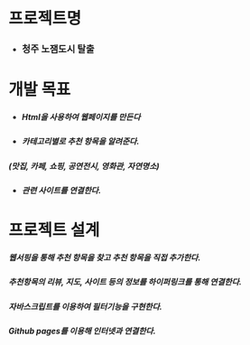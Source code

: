 # 프로젝트명
+ ### 청주 노잼도시 탈출

# 개발 목표
+ ##### Html을 사용하여 웹페이지를 만든다
+ ##### 카테고리별로 추천 항목을 알려준다.
 #####   (맛집, 카페, 쇼핑, 공연전시, 영화관, 자연명소) 
+ ##### 관련 사이트를 연결한다.



# 프로젝트 설계

##### 웹서핑을 통해 추천 항목을 찾고 추천 항목을 직접 추가한다.

##### 추천항목의 리뷰, 지도, 사이트 등의 정보를 하이퍼링크를 통해 연결한다.

##### 자바스크립트를 이용하여 필터기능을 구현한다.

##### Github pages를 이용해 인터넷과 연결한다.


